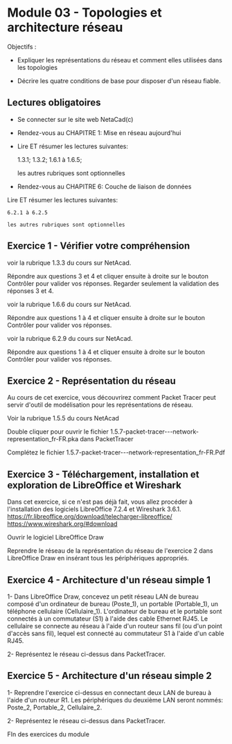 # Module 03 - Topologies et architecture réseau 

Objectifs :

- Expliquer les représentations du réseau et comment elles utilisées dans les topologies

- Décrire les quatre conditions de base pour disposer d'un réseau fiable.


## Lectures obligatoires

- Se connecter sur le site web NetaCad(c)

- Rendez-vous au  CHAPITRE 1: Mise en réseau aujourd'hui

- Lire ET résumer les lectures suivantes:

    1.3.1; 1.3.2; 1.6.1 à 1.6.5;
	
	les autres rubriques sont optionnelles
	
- Rendez-vous au  CHAPITRE 6: Couche de liaison de données

Lire ET résumer les lectures suivantes:

	6.2.1 à 6.2.5

    les autres rubriques sont optionnelles

## Exercice 1 -  Vérifier votre compréhension

voir la rubrique 1.3.3 du cours sur NetAcad.

Répondre aux questions 3 et 4 et cliquer ensuite à droite sur le bouton Contrôler pour valider vos réponses.
Regarder seulement la validation des réponses 3 et 4.

voir la rubrique 1.6.6 du cours sur NetAcad.

Répondre aux questions 1 à 4 et cliquer ensuite à droite sur le bouton Contrôler pour valider vos réponses.

voir la rubrique 6.2.9 du cours sur NetAcad.

Répondre aux questions 1 à 4 et cliquer ensuite à droite sur le bouton Contrôler pour valider vos réponses.


## Exercice 2 - Représentation du réseau 
Au cours de cet exercice, vous découvrirez comment Packet Tracer peut servir d'outil de modélisation pour les représentations de réseau.

Voir la rubrique 1.5.5 du cours NetAcad 

Double cliquer pour ouvrir le fichier 1.5.7-packet-tracer---network-representation_fr-FR.pka dans PacketTracer

Complétez le fichier 1.5.7-packet-tracer---network-representation_fr-FR.Pdf


## Exercice 3 -  Téléchargement, installation et exploration de LibreOffice et Wireshark

Dans cet exercice, si ce n'est pas déjà fait, vous allez procéder à l'installation des logiciels LibreOffice 7.2.4 et Wireshark 3.6.1.
https://fr.libreoffice.org/download/telecharger-libreoffice/
https://www.wireshark.org/#download

Ouvrir le logiciel LibreOffice Draw

Reprendre le réseau de la représentation du réseau de l'exercice 2 dans LibreOffice Draw en insérant tous les périphériques appropriés.


## Exercice 4 -  Architecture d'un réseau simple 1

1- Dans LibreOffice Draw, concevez un petit réseau LAN de bureau composé d'un ordinateur de bureau (Poste_1), un portable (Portable_1), un téléphone cellulaire (Cellulaire_1). L'ordinateur de 
bureau et le portable sont connectés à un commutateur (S1) à l'aide des cable Ethernet RJ45. Le cellulaire se connecte au réseau à l'aide d'un routeur sans
fil (ou d'un point d'accès sans fil), lequel est connecté au commutateur S1 à l'aide d'un cable RJ45.

2- Représentez le réseau ci-dessus dans PacketTracer.


## Exercice 5 -  Architecture d'un réseau simple 2

1- Reprendre l'exercice ci-dessus en connectant deux LAN de bureau à l'aide d'un routeur R1. Les périphériques du deuxième LAN seront nommés: Poste_2, 
Portable_2, Cellulaire_2.

2- Représentez le réseau ci-dessus dans PacketTracer.

FIn des exercices du module 
